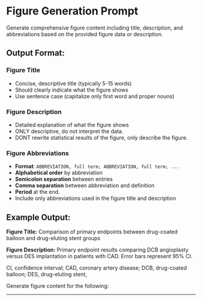 # Figure Generation Prompt

Generate comprehensive figure content including title, description, and abbreviations based on the provided figure data or description.

## Output Format:

### **Figure Title**
- Concise, descriptive title (typically 5-15 words)
- Should clearly indicate what the figure shows
- Use sentence case (capitalize only first word and proper nouns)

### **Figure Description**
- Detailed explanation of what the figure shows
- ONLY descriptive, do not interpret the data.
- DONT rewrite statistical results of the figure, only describe the figure.


### **Figure Abbreviations**
- **Format**: `ABBREVIATION, full term; ABBREVIATION, full term; ...`
- **Alphabetical order** by abbreviation
- **Semicolon separation** between entries
- **Comma separation** between abbreviation and definition
- **Period** at the end.
- Include only abbreviations used in the figure title and description

## Example Output:
**Figure Title:** Comparison of primary endpoints between drug-coated balloon and drug-eluting stent groups

**Figure Description:** Primary endpoint results comparing DCB angioplasty versus DES implantation in patients with CAD. Error bars represent 95% CI.

CI, confidence interval; CAD, coronary artery disease; DCB, drug-coated balloon; DES, drug-eluting stent,

Generate figure content for the following:

---
